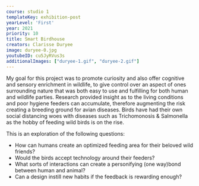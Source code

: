 ```yaml
---
course: studio 1
templateKey: exhibition-post
yearLevel: 'First'
year: 2021
priority: 10
title: Smart Birdhouse
creators: Clarisse Duryee
image: duryee-0.jpg
youtubeID: cu5JyRVus3s
additionalImages: ["duryee-1.gif", "duryee-2.gif"]
---
```


My goal for this project was to promote curiosity and also offer cognitive and sensory enrichment in wildlife, to give control over an aspect of ones surrounding nature that was both easy to use and fulfilling for both human and wildlife parties. Research provided insight as to the living conditions and poor hygiene feeders can accumulate, therefore augmenting the risk creating a breeding ground for avian diseases. Birds have had their own social distancing woes with diseases such as Trichomonosis & Salmonella as the hobby of feeding wild birds is on the rise. 

This is an exploration of the following questions:
- How can humans create an optimized feeding area for their beloved wild friends? 
- Would the birds accept technology around their feeders?
- What sorts of interactions can create a personifying (one way)bond between human and animal? 
- Can a design instill new habits if the feedback is rewarding enough?
